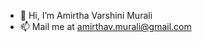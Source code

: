 - 👋 Hi, I’m Amirtha Varshini Murali
- 📫 Mail me at amirthav.murali@gmail.com

<!---
amirthamurali/amirthamurali is a ✨ special ✨ repository because its `README.md` (this file) appears on your GitHub profile.
You can click the Preview link to take a look at your changes.
--->
